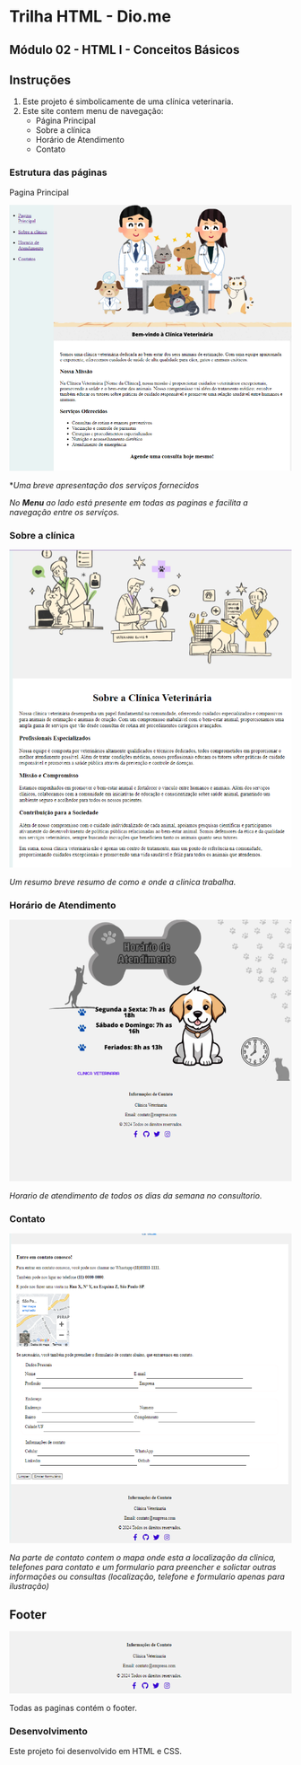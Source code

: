 # Trilha HTML - Dio.me
## Módulo 02 - HTML I - Conceitos Básicos

## Instruções
1. Este projeto é simbolicamente de uma clínica veterinaria.
2. Este site contem menu de navegação:
    - Página Principal
    - Sobre a clínica
    - Horário de Atendimento
    - Contato


### Estrutura das páginas

Pagina Principal 

![Pagina com as boas-vindas ao novos clientes ](pagina_principal.png)

\*_Uma breve apresentação dos serviços fornecidos_

_No **Menu** ao lado está presente em todas as paginas e facilita a navegação entre os serviços._

### Sobre a clínica

![Detalhes sobre a atuação da clinica ](sobre.png)

_Um resumo breve resumo de como e onde a clinica trabalha._


### Horário de Atendimento
![Detalhes sobre a atuação da clinica ](horario.png)

_Horario de atendimento de todos os dias da semana no consultorio._


### Contato
![Detalhes sobre a atuação da clinica ](contato.png)

_Na parte de contato contem o mapa onde esta a localização da clinica, telefones para contato e um formulario para preencher e solictar outras informações ou consultas (localização, telefone e formulario apenas para ilustração)_

## Footer

![Detalhes sobre a atuação da clinica ](footer.png)

Todas as paginas contém o footer.

### Desenvolvimento
Este projeto foi desenvolvido em HTML e CSS.